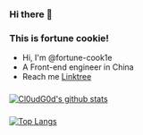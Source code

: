### Hi there 👋 
### This is fortune cookie!

- Hi, I'm @fortune-cook1e
- A Front-end engineer in China
- Reach me [Linktree](https://linktr.ee/leon_cookie)

###
[![Cl0udG0d's github stats](https://github-readme-stats.vercel.app/api?username=fortune-cook1e&show_icons=true&theme=react)](https://github.com/anuraghazra/github-readme-stats)

###
[![Top Langs](https://github-readme-stats.vercel.app/api/top-langs/?username=fortune-cook1e&layout=compact)](https://github.com/anuraghazra/github-readme-stats)


